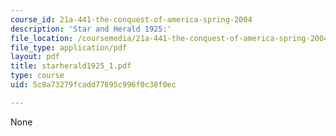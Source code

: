 ```yaml
---
course_id: 21a-441-the-conquest-of-america-spring-2004
description: 'Star and Herald 1925:'
file_location: /coursemedia/21a-441-the-conquest-of-america-spring-2004/5c8a73279fcadd77695c996f0c38f0ec_starherald1925_1.pdf
file_type: application/pdf
layout: pdf
title: starherald1925_1.pdf
type: course
uid: 5c8a73279fcadd77695c996f0c38f0ec

---
```

None